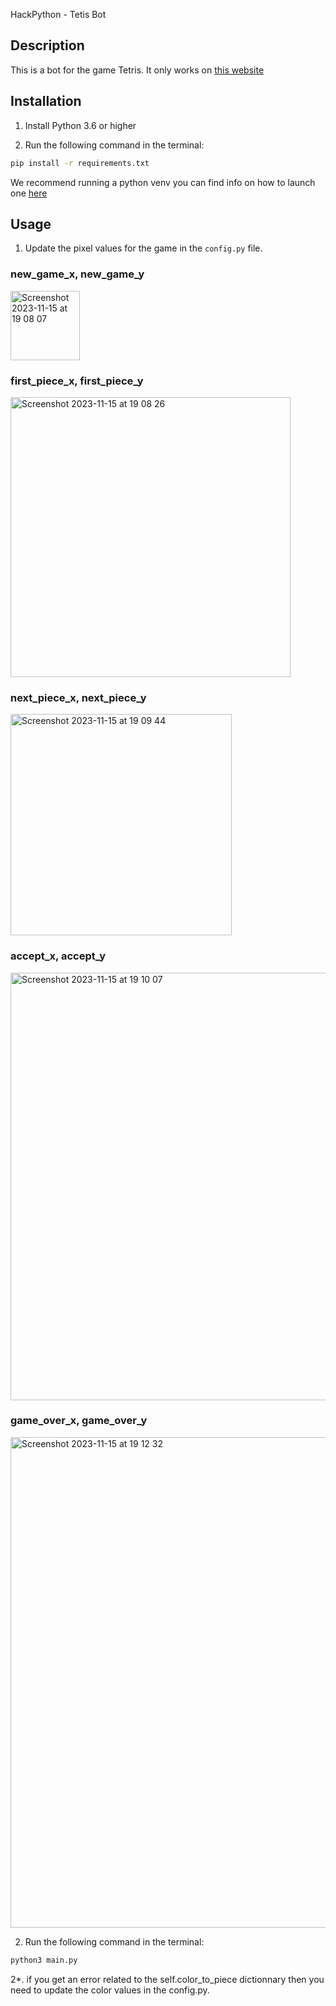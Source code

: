 HackPython - Tetis Bot

## Description

This is a bot for the game Tetris.
It only works on [this website](https://web.itu.edu.tr/~msilgu/tetris/tetris.html)

## Installation

1. Install Python 3.6 or higher

2. Run the following command in the terminal:

```bash
pip install -r requirements.txt
```
We recommend running a python venv you can find info on how to launch one [here](https://docs.python.org/3/library/venv.html)

## Usage

1. Update the pixel values for the game in the `config.py` file.
### new_game_x, new_game_y
<img width="111" alt="Screenshot 2023-11-15 at 19 08 07" src="https://github.com/thomasdevl/HackaPython/assets/91684310/3ce6fb65-2959-4abb-91a0-6b0a099322b4">

### first_piece_x, first_piece_y
<img width="448" alt="Screenshot 2023-11-15 at 19 08 26" src="https://github.com/thomasdevl/HackaPython/assets/91684310/2967e5e6-5fe6-4d0f-8ab4-868823c86860">

### next_piece_x, next_piece_y
<img width="354" alt="Screenshot 2023-11-15 at 19 09 44" src="https://github.com/thomasdevl/HackaPython/assets/91684310/adcfd410-9953-424c-9073-5aa89110dc02">

### accept_x, accept_y
<img width="684" alt="Screenshot 2023-11-15 at 19 10 07" src="https://github.com/thomasdevl/HackaPython/assets/91684310/479f35af-78af-418d-a4e1-13f6055541c2">

### game_over_x, game_over_y 
<img width="785" alt="Screenshot 2023-11-15 at 19 12 32" src="https://github.com/thomasdevl/HackaPython/assets/91684310/ade9b092-317b-402c-bc32-91349852c030">

2. Run the following command in the terminal:

```bash
python3 main.py
```

2*. if you get an error related to the self.color_to_piece dictionnary then you need to update the color values in the config.py.
